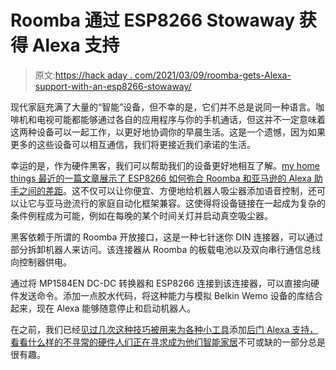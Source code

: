 # Roomba 通过 ESP8266 Stowaway 获得 Alexa 支持

> 原文:[https://hack aday . com/2021/03/09/roomba-gets-Alexa-support-with-an-esp8266-stowaway/](https://hackaday.com/2021/03/09/roomba-gets-alexa-support-with-an-esp8266-stowaway/)

现代家庭充满了大量的“智能”设备，但不幸的是，它们并不总是说同一种语言。咖啡机和电视可能都能够通过各自的应用程序与你的手机通话，但这并不一定意味着这两种设备可以一起工作，以更好地协调你的早晨生活。这是一个遗憾，因为如果更多的这些设备可以相互通信，我们将更接近我们承诺的生活。

幸运的是，作为硬件黑客，我们可以帮助我们的设备更好地相互了解。[my home things 最近的一篇文章展示了 ESP8266 如何弥合 Roomba 和亚马逊的 Alexa 助手之间的差距](https://myhomethings.eu/en/roomba-voice-control-alexa-and-belkin-wemo-emulator/)。这不仅可以让你便宜、方便地给机器人吸尘器添加语音控制，还可以让它与亚马逊流行的家庭自动化框架兼容。这使得将设备链接在一起成为复杂的条件例程成为可能，例如在每晚的某个时间关灯并启动真空吸尘器。

黑客依赖于所谓的 Roomba 开放接口，这是一种七针迷你 DIN 连接器，可以通过部分拆卸机器人来访问。该连接器从 Roomba 的板载电池以及双向串行通信总线向控制器供电。

通过将 MP1584EN DC-DC 转换器和 ESP8266 连接到该连接器，可以直接向硬件发送命令。添加一点胶水代码，将这种能力与模拟 Belkin Wemo 设备的库结合起来，现在 Alexa 能够随意停止和启动机器人。

在之前，我们已经[见过几次这种技巧被用来为各种小工具](https://hackaday.com/2018/01/27/alexa-controls-this-projector-thanks-to-esp8266/)添加[后门 Alexa 支持，看看什么样的不寻常的硬件人们正在](https://hackaday.com/2015/07/16/how-to-make-amazon-echo-control-fake-wemo-devices/)[寻求成为他们智能家居](https://hackaday.com/2019/02/04/esp8266-and-alexa-team-up-to-tend-bar/)不可或缺的一部分总是很有趣。